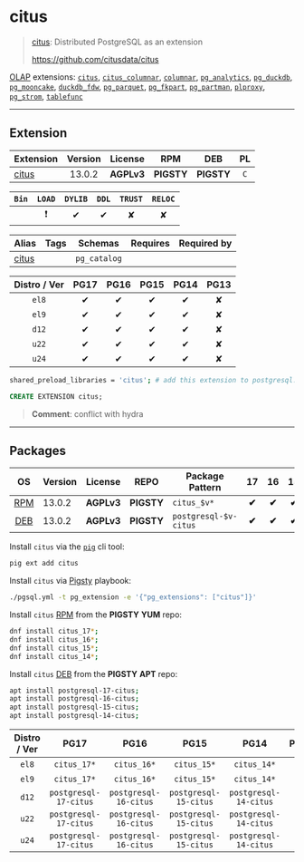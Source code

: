 # citus


> [citus](https://github.com/citusdata/citus): Distributed PostgreSQL as an extension
>
> https://github.com/citusdata/citus





[OLAP](/olap) extensions: [`citus`](/citus), [`citus_columnar`](/citus_columnar), [`columnar`](/columnar), [`pg_analytics`](/pg_analytics), [`pg_duckdb`](/pg_duckdb), [`pg_mooncake`](/pg_mooncake), [`duckdb_fdw`](/duckdb_fdw), [`pg_parquet`](/pg_parquet), [`pg_fkpart`](/pg_fkpart), [`pg_partman`](/pg_partman), [`plproxy`](/plproxy), [`pg_strom`](/pg_strom), [`tablefunc`](/tablefunc)


-------
## Extension


| Extension | Version | License | RPM | DEB | PL |
|-----------|:-------:|:-------:|:---:|:---:|:--:|
| [citus](https://github.com/citusdata/citus) | 13.0.2 | **<span class="tcwarn">AGPLv3</span>** | **<span class="tcwarn">PIGSTY</span>** | **<span class="tcwarn">PIGSTY</span>** | `C` |



| `Bin` | `LOAD` | `DYLIB` | `DDL` | `TRUST` | `RELOC` |
|:-----:|:------:|:-------:|:-----:|:-------:|:-------:|
|  | <span class="tcred">❗</span> | <span class="tcblue">✔</span> | <span class="tcblue">✔</span> | <span class="tcwarn">✘</span> | <span class="tcwarn">✘</span> |



| Alias | Tags | Schemas | Requires | Required by |
|-------|------|---------|----------|-------------|
| [citus](/citus) |  | `pg_catalog` |  |  |



| Distro / Ver | PG17 | PG16 | PG15 | PG14 | PG13 |
|:------------:|:----:|:----:|:----:|:----:|:----:|
| `el8` | <span class="tcblue">✔</span> | <span class="tcblue">✔</span> | <span class="tcblue">✔</span> | <span class="tcblue">✔</span> | <span class="tcred">✘</span> |
| `el9` | <span class="tcblue">✔</span> | <span class="tcblue">✔</span> | <span class="tcblue">✔</span> | <span class="tcblue">✔</span> | <span class="tcred">✘</span> |
| `d12` | <span class="tcblue">✔</span> | <span class="tcblue">✔</span> | <span class="tcblue">✔</span> | <span class="tcblue">✔</span> | <span class="tcred">✘</span> |
| `u22` | <span class="tcblue">✔</span> | <span class="tcblue">✔</span> | <span class="tcblue">✔</span> | <span class="tcblue">✔</span> | <span class="tcred">✘</span> |
| `u24` | <span class="tcblue">✔</span> | <span class="tcblue">✔</span> | <span class="tcblue">✔</span> | <span class="tcblue">✔</span> | <span class="tcred">✘</span> |



```bash
shared_preload_libraries = 'citus'; # add this extension to postgresql.conf
```



```sql
CREATE EXTENSION citus;
```
> **Comment**: conflict with hydra
-----------


## Packages


| OS | Version | License | REPO | Package Pattern | 17 | 16 | 15 | 14 | 13 | Dependency |
|:--:|---------|:-------:|:----:|-----------------|:--:|:--:|:--:|:--:|:--:|------------|
| [RPM](/rpm) | 13.0.2 | **<span class="tcwarn">AGPLv3</span>** | **<span class="tcwarn">PIGSTY</span>** | `citus_$v*` | **<span class="tcwarn">✔</span>** | **<span class="tcwarn">✔</span>** | **<span class="tcwarn">✔</span>** | **<span class="tcwarn">✔</span>** |  |  |
| [DEB](/deb) | 13.0.2 | **<span class="tcwarn">AGPLv3</span>** | **<span class="tcwarn">PIGSTY</span>** | `postgresql-$v-citus` | **<span class="tcwarn">✔</span>** | **<span class="tcwarn">✔</span>** | **<span class="tcwarn">✔</span>** | **<span class="tcwarn">✔</span>** |  |  |



Install `citus` via the [`pig`](https://github.com/pgsty/pig) cli tool:

```bash
pig ext add citus
```


Install `citus` via [Pigsty](https://pigsty.io/docs/pgext/usage/install/) playbook:

```bash
./pgsql.yml -t pg_extension -e '{"pg_extensions": ["citus"]}'
```


Install `citus` [RPM](/rpm) from the **<span class="tcwarn">PIGSTY</span>** **YUM** repo:

```bash
dnf install citus_17*;
dnf install citus_16*;
dnf install citus_15*;
dnf install citus_14*;
```


Install `citus` [DEB](/deb) from the **<span class="tcwarn">PIGSTY</span>** **APT** repo:

```bash
apt install postgresql-17-citus;
apt install postgresql-16-citus;
apt install postgresql-15-citus;
apt install postgresql-14-citus;
```




| Distro / Ver | PG17 | PG16 | PG15 | PG14 | PG13 |
|:------------:|:----:|:----:|:----:|:----:|:----:|
| `el8` | `citus_17*` | `citus_16*` | `citus_15*` | `citus_14*` | <span class="tcred">✘</span> |
| `el9` | `citus_17*` | `citus_16*` | `citus_15*` | `citus_14*` | <span class="tcred">✘</span> |
| `d12` | `postgresql-17-citus` | `postgresql-16-citus` | `postgresql-15-citus` | `postgresql-14-citus` | <span class="tcred">✘</span> |
| `u22` | `postgresql-17-citus` | `postgresql-16-citus` | `postgresql-15-citus` | `postgresql-14-citus` | <span class="tcred">✘</span> |
| `u24` | `postgresql-17-citus` | `postgresql-16-citus` | `postgresql-15-citus` | `postgresql-14-citus` | <span class="tcred">✘</span> |





